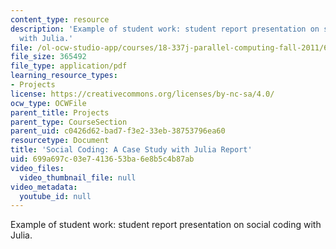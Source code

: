 ```yaml
---
content_type: resource
description: 'Example of student work: student report presentation on social coding
  with Julia.'
file: /ol-ocw-studio-app/courses/18-337j-parallel-computing-fall-2011/699a697c03e7413653ba6e8b5c4b87ab_MIT18_337JF11_Social_rpt.pdf
file_size: 365492
file_type: application/pdf
learning_resource_types:
- Projects
license: https://creativecommons.org/licenses/by-nc-sa/4.0/
ocw_type: OCWFile
parent_title: Projects
parent_type: CourseSection
parent_uid: c0426d62-bad7-f3e2-33eb-38753796ea60
resourcetype: Document
title: 'Social Coding: A Case Study with Julia Report'
uid: 699a697c-03e7-4136-53ba-6e8b5c4b87ab
video_files:
  video_thumbnail_file: null
video_metadata:
  youtube_id: null
---
```

Example of student work: student report presentation on social coding with Julia.
